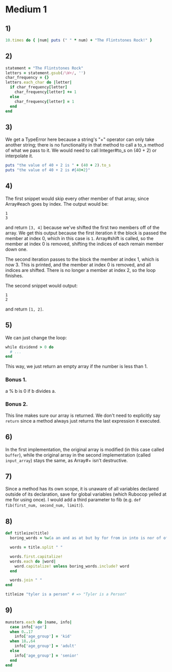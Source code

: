 # Medium 1

## 1)

```ruby
10.times do { |num| puts (" " * num) + "The Flintstones Rock!" }
```

## 2)

```ruby
statement = "The Flintstones Rock"
letters = statement.gsub(/\W+/, '')
char_frequency = {}
letters.each_char do |letter|
  if char_frequency[letter]
    char_frequency[letter] += 1
  else
    char_frequency[letter] = 1
  end
end
```

## 3)

We get a TypeError here because a string's "+" operator can only take another string; there is no functionality in that method to call a to_s method of what we pass to it. We would need to call Integer#to_s on (40 + 2) or interpolate it.

```ruby
puts "the value of 40 + 2 is " + (40 + 2).to_s
puts "the value of 40 + 2 is #{40+2}"
```

## 4)

The first snippet would skip every other member of that array, since Array#each goes by index. The output would be:

```
1
3
```

and return `[3, 4]` because we've shifted the first two members off of the array. We get this output because the first iteration it the block is passed the member at index 0, which in this case is `1`. Array#shift is called, so the member at index 0 is removed, shifting the indices of each remain member down one.

The second iteration passes to the block the member at index 1, which is now 3. This is printed, and the member at index 0 is removed, and all indices are shifted. There is no longer a member at index 2, so the loop finishes.

The second snippet would output:

```
1
2
```

and return `[1, 2]`.

## 5)

We can just change the loop:

```ruby
while dividend > 0 do
  # ...
end
```

This way, we just return an empty array if the number is less than 1.

### Bonus 1.

a % b is 0 if b divides a.

### Bonus 2.

This line makes sure our array is returned. We don't need to explicitly say `return` since a method always just returns the last expression it executed.

## 6)

In the first implementation, the original array is modified (in this case called `buffer`), while the original array in the second implementation (called `input_array`) stays the same, as Array#+ isn't destructive.

## 7)

Since a method has its own scope, it is unaware of all variables declared outside of its declaration, save for global variables (which Rubocop yelled at me for using once). I would add a third parameter to fib (e.g. `def fib(first_num, second_num, limit)`).

## 8)

```ruby
def titleize(title)
  boring_words = %w(a an and as at but by for from in into is nor of off on onto or out so the to up via upon with vs. vs)

  words = title.split " "

  words.first.capitalize!
  words.each do |word|
    word.capitalize! unless boring_words.include? word
  end

  words.join " "
end

titleize "tyler is a person" # => "Tyler is a Person"
```

## 9)

```ruby
munsters.each do |name, info|
  case info['age']
  when 0..17
    info['age_group'] = 'kid'
  when 18..64
    info['age_group'] = 'adult'
  else
    info['age_group'] = 'senior'
  end
end
```

